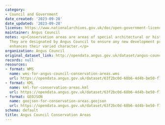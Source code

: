 ```yaml
---
category:
- Council and Government
date_created: '2023-09-28'
date_updated: '2023-09-28'
license: https://www.nationalarchives.gov.uk/doc/open-government-licence/version/3/
maintainer: Angus Council
notes: <p>Conservation areas are areas of special architectural or historic interest.
  They are designated by Angus Council to ensure any new development preserves or
  enhances their varied character.</p>
organization: Angus Council
original_dataset_link: http://opendata.angus.gov.uk/dataset/angus-council-conservation-areas
records: null
resources:
- format: WMS
  name: wms-for-angus-council-conservation-areas.wms
  url: https://opendata.angus.gov.uk/dataset/63f2bc0d-68b6-4d4b-be50-f739c9a0980f/resource/43f4a6db-e76e-4faf-ab7b-10f2e80f004c/download/wms-for-angus-council-conservation-areas.wms
- format: KML
  name: kml-for-conservation-areas.kml
  url: https://opendata.angus.gov.uk/dataset/63f2bc0d-68b6-4d4b-be50-f739c9a0980f/resource/0005e056-fc62-4a69-98ce-a8f9e0f53f2f/download/kml-for-conservation-areas.kml
- format: GEOJSON
  name: geojson-for-conservation-areas.geojson
  url: https://opendata.angus.gov.uk/dataset/63f2bc0d-68b6-4d4b-be50-f739c9a0980f/resource/19cbed24-01f5-406f-a32d-ab5b5dc7f085/download/geojson-for-conservation-areas.geojson
schema: default
title: Angus Council Conservation Areas
---
```

